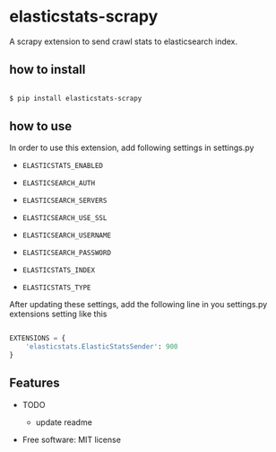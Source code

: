 # elasticstats-scrapy 


A scrapy extension to send crawl stats to elasticsearch index.

## how to install

```bash

$ pip install elasticstats-scrapy

```

## how to use

In order to use this extension, add following settings in settings.py

* `ELASTICSTATS_ENABLED`
* `ELASTICSEARCH_AUTH`
* `ELASTICSEARCH_SERVERS`
* `ELASTICSEARCH_USE_SSL`
* `ELASTICSEARCH_USERNAME`
* `ELASTICSEARCH_PASSWORD`

* `ELASTICSTATS_INDEX`
* `ELASTICSTATS_TYPE` 

After updating these settings, add the following line in you settings.py extensions setting like this

```python

EXTENSIONS = {
    'elasticstats.ElasticStatsSender': 900
}

```

## Features

* TODO
  - update readme



* Free software: MIT license
